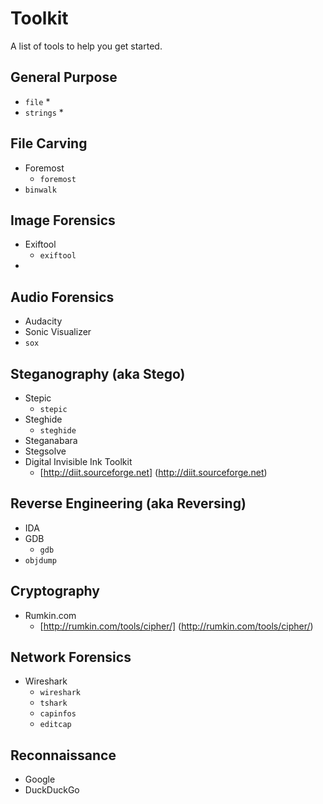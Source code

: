 # Toolkit

A list of tools to help you get started.

## General Purpose
* ``file``
  * 
* ``strings``
  * 

## File Carving
* Foremost
  * ``foremost``
* ``binwalk``

## Image Forensics
* Exiftool
  * ``exiftool``
* 

## Audio Forensics
* Audacity
* Sonic Visualizer
* ``sox``

## Steganography (aka Stego)
* Stepic
  * ``stepic``
* Steghide
  * ``steghide``
* Steganabara
* Stegsolve
* Digital Invisible Ink Toolkit
  * [http://diit.sourceforge.net] (http://diit.sourceforge.net)

## Reverse Engineering (aka Reversing)
* IDA
* GDB
  * ``gdb``
* ``objdump``

## Cryptography
* Rumkin.com
  * [http://rumkin.com/tools/cipher/] (http://rumkin.com/tools/cipher/)

## Network Forensics
* Wireshark
  * ``wireshark``
  * ``tshark``
  * ``capinfos``
  * ``editcap``

## Reconnaissance
* Google
* DuckDuckGo

